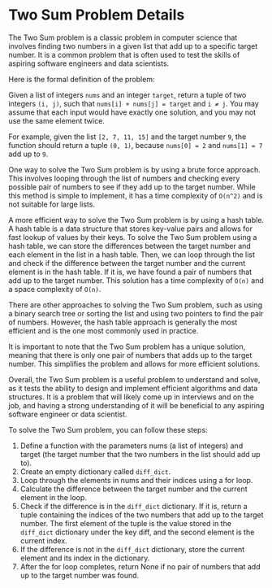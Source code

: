 # Two Sum Problem Details

The Two Sum problem is a classic problem in computer science that involves finding two numbers in a given list that add up to a specific target number. It is a common problem that is often used to test the skills of aspiring software engineers and data scientists.

Here is the formal definition of the problem:

Given a list of integers `nums` and an integer `target`, return a tuple of two integers `(i, j)`, such that `nums[i] + nums[j] = target` and `i ≠ j`. You may assume that each input would have exactly one solution, and you may not use the same element twice.

For example, given the list `[2, 7, 11, 15]` and the target number `9`, the function should return a tuple `(0, 1)`, because `nums[0] = 2` and `nums[1] = 7` add up to `9`.

One way to solve the Two Sum problem is by using a brute force approach. This involves looping through the list of numbers and checking every possible pair of numbers to see if they add up to the target number. While this method is simple to implement, it has a time complexity of `O(n^2)` and is not suitable for large lists.

A more efficient way to solve the Two Sum problem is by using a hash table. A hash table is a data structure that stores key-value pairs and allows for fast lookup of values by their keys. To solve the Two Sum problem using a hash table, we can store the differences between the target number and each element in the list in a hash table. Then, we can loop through the list and check if the difference between the target number and the current element is in the hash table. If it is, we have found a pair of numbers that add up to the target number. This solution has a time complexity of `O(n)` and a space complexity of `O(n)`.

There are other approaches to solving the Two Sum problem, such as using a binary search tree or sorting the list and using two pointers to find the pair of numbers. However, the hash table approach is generally the most efficient and is the one most commonly used in practice.

It is important to note that the Two Sum problem has a unique solution, meaning that there is only one pair of numbers that adds up to the target number. This simplifies the problem and allows for more efficient solutions.

Overall, the Two Sum problem is a useful problem to understand and solve, as it tests the ability to design and implement efficient algorithms and data structures. It is a problem that will likely come up in interviews and on the job, and having a strong understanding of it will be beneficial to any aspiring software engineer or data scientist.

To solve the Two Sum problem, you can follow these steps:

1. Define a function with the parameters nums (a list of integers) and target (the target number that the two numbers in the list should add up to).
1. Create an empty dictionary called `diff_dict`.
1. Loop through the elements in nums and their indices using a for loop.
1. Calculate the difference between the target number and the current element in the loop.
1. Check if the difference is in the `diff_dict` dictionary. If it is, return a tuple containing the indices of the two numbers that add up to the target number. The first element of the tuple is the value stored in the `diff_dict` dictionary under the key diff, and the second element is the current index.
1. If the difference is not in the `diff_dict` dictionary, store the current element and its index in the dictionary.
1. After the for loop completes, return None if no pair of numbers that add up to the target number was found.
